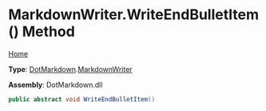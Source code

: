 # MarkdownWriter\.WriteEndBulletItem\(\) Method

[Home](../../../README.md)

**Type**: [DotMarkdown](../../README.md)\.[MarkdownWriter](../README.md)

**Assembly**: DotMarkdown\.dll

```csharp
public abstract void WriteEndBulletItem()
```

